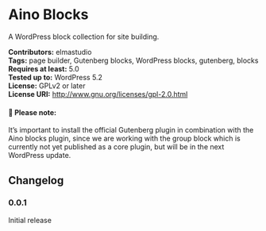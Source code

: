 # Aino Blocks
A WordPress block collection for site building.

__Contributors:__ elmastudio  
__Tags:__ page builder, Gutenberg blocks, WordPress blocks, gutenberg, blocks  
__Requires at least:__ 5.0  
__Tested up to:__ WordPress 5.2  
__License:__ GPLv2 or later  
__License URI:__ http://www.gnu.org/licenses/gpl-2.0.html  

#### :pushpin:  Please note:
It’s important to install the official Gutenberg plugin in combination with the Aino blocks plugin, since we are working with the group block which is currently not yet published as a core plugin, but will be in the next WordPress update.

## Changelog  

### 0.0.1  
Initial release  
